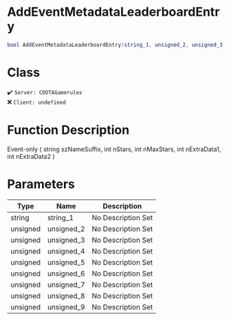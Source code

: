 # AddEventMetadataLeaderboardEntry
```lua
bool AddEventMetadataLeaderboardEntry(string_1, unsigned_2, unsigned_3, unsigned_4, unsigned_5, unsigned_6, unsigned_7, unsigned_8, unsigned_9)
```
# Class
✔️ `Server: CDOTAGamerules`  
❌ `Client: undefined`  

# Function Description
Event-only ( string szNameSuffix, int nStars, int nMaxStars, int nExtraData1, int nExtraData2 )
# Parameters
Type|Name|Description
--|--|--
string|string_1|No Description Set
unsigned|unsigned_2|No Description Set
unsigned|unsigned_3|No Description Set
unsigned|unsigned_4|No Description Set
unsigned|unsigned_5|No Description Set
unsigned|unsigned_6|No Description Set
unsigned|unsigned_7|No Description Set
unsigned|unsigned_8|No Description Set
unsigned|unsigned_9|No Description Set
